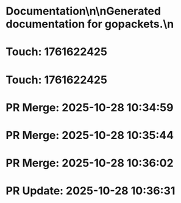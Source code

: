 # Documentation\n\nGenerated documentation for gopackets.\n

# Touch: 1761622425

# Touch: 1761622425

# PR Merge: 2025-10-28 10:34:59

# PR Merge: 2025-10-28 10:35:44

# PR Merge: 2025-10-28 10:36:02

# PR Update: 2025-10-28 10:36:31
